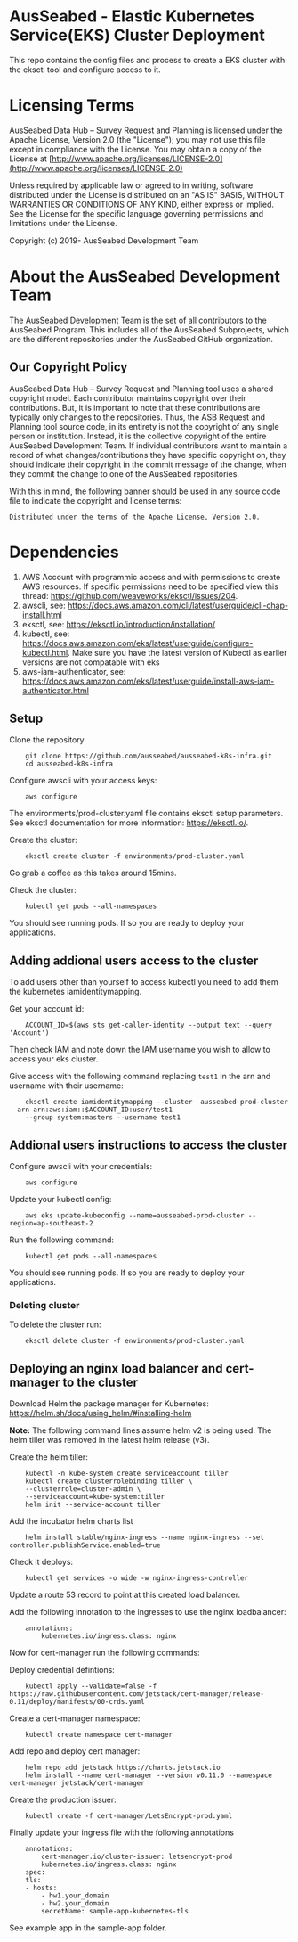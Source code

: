 # AusSeabed - Elastic Kubernetes Service(EKS) Cluster Deployment

This repo contains the config files and process to create a EKS cluster with the eksctl tool and configure access to it.

# Licensing Terms

AusSeabed Data Hub – Survey Request and Planning is licensed under the Apache License, Version 2.0 (the "License"); you may not use this file except in compliance with the License. You may obtain a copy of the License at [http://www.apache.org/licenses/LICENSE-2.0](http://www.apache.org/licenses/LICENSE-2.0)

Unless required by applicable law or agreed to in writing, software distributed under the License is distributed on an "AS IS" BASIS, WITHOUT WARRANTIES OR CONDITIONS OF ANY KIND, either express or implied. See the License for the specific language governing permissions and limitations under the License.

Copyright (c) 2019- AusSeabed Development Team

# About the AusSeabed Development Team

The AusSeabed Development Team is the set of all contributors to the AusSeabed Program. This includes all of the AusSeabed Subprojects, which are the different repositories under the AusSeabed GitHub organization.

## Our Copyright Policy

AusSeabed Data Hub – Survey Request and Planning tool uses a shared copyright model. Each contributor maintains copyright over their contributions. But, it is important to note that these contributions are typically only changes to the repositories. Thus, the ASB Request and Planning tool source code, in its entirety is not the copyright of any single person or institution. Instead, it is the collective copyright of the entire AusSeabed Development Team. If individual contributors want to maintain a record of what changes/contributions they have specific copyright on, they should indicate their copyright in the commit message of the change, when they commit the change to one of the AusSeabed repositories.

With this in mind, the following banner should be used in any source code file to indicate the copyright and license terms:

    Distributed under the terms of the Apache License, Version 2.0.

# Dependencies

1. AWS Account with programmic access and with permissions to create AWS resources. If specific permissions need to be specified view this thread: https://github.com/weaveworks/eksctl/issues/204.
2. awscli, see: https://docs.aws.amazon.com/cli/latest/userguide/cli-chap-install.html
3. eksctl, see: https://eksctl.io/introduction/installation/
4. kubectl, see: https://docs.aws.amazon.com/eks/latest/userguide/configure-kubectl.html. Make sure you have the latest version of Kubectl as earlier versions are not compatable with eks
5. aws-iam-authenticator, see: https://docs.aws.amazon.com/eks/latest/userguide/install-aws-iam-authenticator.html

## Setup

Clone the repository
```
    git clone https://github.com/ausseabed/ausseabed-k8s-infra.git
    cd ausseabed-k8s-infra
```

Configure awscli with your access keys:
```
    aws configure
```

The environments/prod-cluster.yaml file contains eksctl setup parameters. See eksctl documentation for more information: https://eksctl.io/.

Create the cluster:
```
    eksctl create cluster -f environments/prod-cluster.yaml
```

Go grab a coffee as this takes around 15mins.

Check the cluster:
```
    kubectl get pods --all-namespaces
```

You should see running pods. If so you are ready to deploy your applications.

## Adding addional users access to the cluster

To add users other than yourself to access kubectl you need to add them the kubernetes iamidentitymapping.

Get your account id:
```
    ACCOUNT_ID=$(aws sts get-caller-identity --output text --query 'Account')
```   

Then check IAM and note down the IAM username you wish to allow to access your eks cluster.

Give access with the following command replacing `test1` in the arn and username with their username:
```
    eksctl create iamidentitymapping --cluster  ausseabed-prod-cluster --arn arn:aws:iam::$ACCOUNT_ID:user/test1
    --group system:masters --username test1
```

## Addional users instructions to access the cluster

Configure awscli with your credentials:
```
    aws configure
```

Update your kubectl config:
```
    aws eks update-kubeconfig --name=ausseabed-prod-cluster --region=ap-southeast-2
```

Run the following command:
```
    kubectl get pods --all-namespaces
```

You should see running pods. If so you are ready to deploy your applications.

### Deleting cluster

To delete the cluster run:

```
    eksctl delete cluster -f environments/prod-cluster.yaml
```

## Deploying an nginx load balancer and cert-manager to the cluster

Download Helm the package manager for Kubernetes:
https://helm.sh/docs/using_helm/#installing-helm

**Note:** The following command lines assume helm v2 is being used. The helm tiller was removed in the latest helm release (v3).

Create the helm tiller:
```
    kubectl -n kube-system create serviceaccount tiller
    kubectl create clusterrolebinding tiller \
    --clusterrole=cluster-admin \
    --serviceaccount=kube-system:tiller
    helm init --service-account tiller
```

Add the incubator helm charts list
```
    helm install stable/nginx-ingress --name nginx-ingress --set controller.publishService.enabled=true
```

Check it deploys:
```
    kubectl get services -o wide -w nginx-ingress-controller
```

Update a route 53 record to point at this created load balancer.

Add the following innotation to the ingresses to use the nginx loadbalancer:
```
    annotations:
        kubernetes.io/ingress.class: nginx
```

Now for cert-manager run the following commands:

Deploy credential defintions:
```
    kubectl apply --validate=false -f https://raw.githubusercontent.com/jetstack/cert-manager/release-0.11/deploy/manifests/00-crds.yaml
```

Create a cert-manager namespace:
```
    kubectl create namespace cert-manager
```

Add repo and deploy cert manager:
```
    helm repo add jetstack https://charts.jetstack.io
    helm install --name cert-manager --version v0.11.0 --namespace cert-manager jetstack/cert-manager
```

Create the production issuer:
```
    kubectl create -f cert-manager/LetsEncrypt-prod.yaml
```

Finally update your ingress file with the following annotations
```
    annotations:
        cert-manager.io/cluster-issuer: letsencrypt-prod
        kubernetes.io/ingress.class: nginx
    spec:
    tls:
    - hosts:
        - hw1.your_domain
        - hw2.your_domain
        secretName: sample-app-kubernetes-tls
```

See example app in the sample-app folder.
